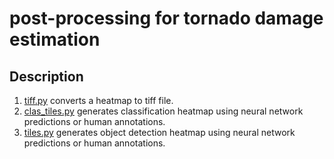 # post-processing for tornado damage estimation

## Description
1. [tiff.py](./tiff.py) converts a heatmap to tiff file.
2. [clas_tiles.py](./clas_tiles.py) generates classification heatmap using neural network predictions or human annotations.
3. [tiles.py](./tiles.py) generates object detection heatmap using neural network predictions or human annotations.
